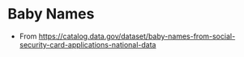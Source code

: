 # Baby Names
- From https://catalog.data.gov/dataset/baby-names-from-social-security-card-applications-national-data
